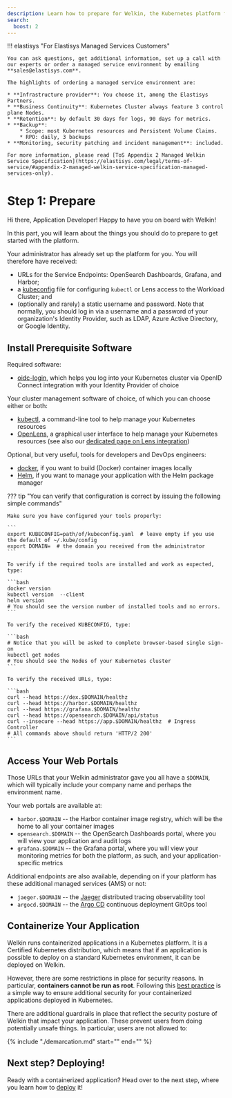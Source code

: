```yaml
---
description: Learn how to prepare for Welkin, the Kubernetes platform for software critical to our society
search:
  boost: 2
---
```


<!-- markdownlint-disable-file first-line-h1 -->

!!! elastisys "For Elastisys Managed Services Customers"

    You can ask questions, get additional information, set up a call with our experts or order a managed service environment by emailing **sales@elastisys.com**.

    The highlights of ordering a managed service environment are:

    * **Infrastructure provider**: You choose it, among the Elastisys Partners.
    * **Business Continuity**: Kubernetes Cluster always feature 3 control plane Nodes.
    * **Retention**: by default 30 days for logs, 90 days for metrics.
    * **Backup**:
        * Scope: most Kubernetes resources and Persistent Volume Claims.
        * RPO: daily, 3 backups
    * **Monitoring, security patching and incident management**: included.

    For more information, please read [ToS Appendix 2 Managed Welkin Service Specification](https://elastisys.com/legal/terms-of-service/#appendix-2-managed-welkin-service-specification-managed-services-only).

# Step 1: Prepare

Hi there, Application Developer! Happy to have you on board with Welkin!

In this part, you will learn about the things you should do to prepare to get started with the platform.

<!--prerequisites-start-->

Your administrator has already set up the platform for you. You will therefore have received:

- URLs for the Service Endpoints: OpenSearch Dashboards, Grafana, and Harbor;
- a [kubeconfig](https://kubernetes.io/docs/concepts/configuration/organize-cluster-access-kubeconfig/) file for configuring `kubectl` or Lens access to the Workload Cluster; and
- (optionally and rarely) a static username and password. Note that normally, you should log in via a username and a password of your organization's Identity Provider, such as LDAP, Azure Active Directory, or Google Identity.

## Install Prerequisite Software

Required software:

- [oidc-login](https://github.com/int128/kubelogin), which helps you log into your Kubernetes cluster via OpenID Connect integration with your Identity Provider of choice

Your cluster management software of choice, of which you can choose either or both:

- [kubectl](https://kubernetes.io/docs/tasks/tools/), a command-line tool to help manage your Kubernetes resources
- [OpenLens](https://github.com/MuhammedKalkan/OpenLens/releases), a graphical user interface to help manage your Kubernetes resources (see also our [dedicated page on Lens integration](kubernetes-ui.md))

Optional, but very useful, tools for developers and DevOps engineers:

- [docker](https://docs.docker.com/get-docker/), if you want to build (Docker) container images locally
- [Helm](https://helm.sh/docs/intro/install/), if you want to manage your application with the Helm package manager

??? tip "You can verify that configuration is correct by issuing the following simple commands"

    Make sure you have configured your tools properly:

    ```
    export KUBECONFIG=path/of/kubeconfig.yaml  # leave empty if you use the default of ~/.kube/config
    export DOMAIN=  # the domain you received from the administrator
    ```

    To verify if the required tools are installed and work as expected, type:

    ```bash
    docker version
    kubectl version  --client
    helm version
    # You should see the version number of installed tools and no errors.
    ```

    To verify the received KUBECONFIG, type:

    ```bash
    # Notice that you will be asked to complete browser-based single sign-on
    kubectl get nodes
    # You should see the Nodes of your Kubernetes cluster
    ```

    To verify the received URLs, type:

    ```bash
    curl --head https://dex.$DOMAIN/healthz
    curl --head https://harbor.$DOMAIN/healthz
    curl --head https://grafana.$DOMAIN/healthz
    curl --head https://opensearch.$DOMAIN/api/status
    curl --insecure --head https://app.$DOMAIN/healthz  # Ingress Controller
    # All commands above should return 'HTTP/2 200'
    ```

 <!--prerequisites-end-->

## Access Your Web Portals

<!--endpoint-access-start-->

Those URLs that your Welkin administrator gave you all have a `$DOMAIN`, which will typically include your company name and perhaps the environment name.

Your web portals are available at:

- `harbor.$DOMAIN` -- the Harbor container image registry, which will be the home to all your container images
- `opensearch.$DOMAIN` -- the OpenSearch Dashboards portal, where you will view your application and audit logs
- `grafana.$DOMAIN` -- the Grafana portal, where you will view your monitoring metrics for both the platform, as such, and your application-specific metrics

Additional endpoints are also available, depending on if your platform has these additional managed services (AMS) or not:

- `jaeger.$DOMAIN` -- the [Jaeger](./additional-services/jaeger.md) distributed tracing observability tool
- `argocd.$DOMAIN` -- the [Argo CD](./additional-services/argocd.md) continuous deployment GitOps tool

<!--endpoint-access-end-->

## Containerize Your Application

Welkin runs containerized applications in a Kubernetes platform. It is a Certified Kubernetes distribution, which means that if an application is possible to deploy on a standard Kubernetes environment, it can be deployed on Welkin.

However, there are some restrictions in place for security reasons. In particular, **containers cannot be run as root**. Following this [best practice](https://docs.docker.com/develop/develop-images/instructions/#user) is a simple way to ensure additional security for your containerized applications deployed in Kubernetes.

There are additional guardrails in place that reflect the security posture of Welkin that impact your application. These prevent users from doing potentially unsafe things. In particular, users are not allowed to:

{%
    include "./demarcation.md"
    start="<!--guardrails-start-->"
    end="<!--guardrails-end-->"
%}

## Next step? Deploying!

Ready with a containerized application? Head over to the next step, where you learn how to [deploy](deploy.md) it!
